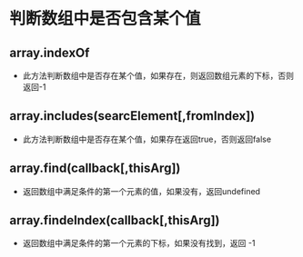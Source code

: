 # 判断数组中是否包含某个值

## array.indexOf

  - 此方法判断数组中是否存在某个值，如果存在，则返回数组元素的下标，否则返回-1

## array.includes(searcElement[,fromIndex])

  - 此方法判断数组中是否存在某个值，如果存在返回true，否则返回false

## array.find(callback[,thisArg])

  - 返回数组中满足条件的第一个元素的值，如果没有，返回undefined

## array.findeIndex(callback[,thisArg])

  - 返回数组中满足条件的第一个元素的下标，如果没有找到，返回 -1

